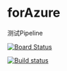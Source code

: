 # forAzure
测试Pipeline

[![Board Status](https://bearanddonkey.visualstudio.com/662f42d4-f8e7-488d-ae20-8c45db96d2fa/b84f8899-44c7-4ba7-b7c5-3dd2186d39d8/_apis/work/boardbadge/bf0c894a-8f74-4e08-a596-833492726c9b)](https://bearanddonkey.visualstudio.com/662f42d4-f8e7-488d-ae20-8c45db96d2fa/_boards/board/t/b84f8899-44c7-4ba7-b7c5-3dd2186d39d8/Microsoft.FeatureCategory)

[![Build status](https://bearanddonkey.visualstudio.com/WZH/_apis/build/status/WZH-CI)](https://bearanddonkey.visualstudio.com/WZH/_build/latest?definitionId=1)
